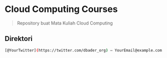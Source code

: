 # Cloud Computing Courses
> Repository buat Mata Kuliah Cloud Computing

## Direktori

```sh
[@YourTwitter](https://twitter.com/dbader_org) – YourEmail@example.com
```
